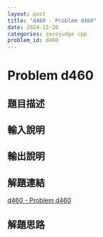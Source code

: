 ```yaml
---
layout: post
title: "d460 - Problem d460"
date: 2024-12-20
categories: zerojudge cpp
problem_id: d460
---
```


# Problem d460

## 題目描述



## 輸入說明



## 輸出說明



## 解題連結

[d460 - Problem d460](https://zerojudge.tw/ShowProblem?problemid=d460)

## 解題思路

